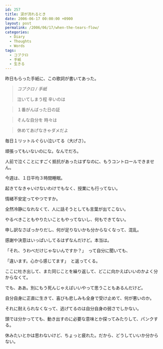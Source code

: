 ```yaml
---
id: 257
title: 涙が流れるとき
date: 2006-06-17 00:00:00 +0900
layout: post
permalink: /2006/06/17/when-the-tears-flow/
categories:
  - Diary
  - Thoughts
  - Words
tags:
  - コブクロ
  - 手紙
  - 生きる
---
```

昨日もらった手紙に、この歌詞が書いてあった。

> <cite>コブクロ / 手紙</cite>
> 
> 泣いてしまう程 辛いのは
  
> １番がんばった日の証
  
> そんな自分を 時々は
  
> 休めてあげなきゃダメだよ

<!--more-->

毎日１リットルぐらい泣いてる（大げさ）。
  
頑張ってもいないのにな。なんでだろ。
  
人前で泣くことにすごく抵抗があったはずなのに、もうコントロールできません。

今週は、１日平均３時間睡眠。
  
起きてなきゃいけないわけでもなく、授業にも行ってない。

情緒不安定ってやつですか。
  
全然冷静になれなくて、人に話そうとしても言葉が出てこない。
  
やるべきこともやりたいこともやってないし、何もできてない。
  
申し訳なさばっかりだし、何が足りないかも分からなくなって、混乱。

感謝や決意はいっぱいしてるはずなんだけど。本当は。
  
「それ、うわべだけじゃないんですか？」　って自分に聞いても、
  
「違います。心から感じてます」　と返ってくる。

ここに吐き出して、また同じことを繰り返して、どこに向かえばいいのかよく分からなくて。
  
でも、ああ。別にもう死んじゃえばいいやって思うこともあるんだけど。
  
自分自身に正直に生きて、喜びも悲しみも全身で受け止めて、何が悪いのか。
  
それに耐えられなくなって、逃げてるのは自分自身の弱さでしかない。
  
頭では分かってても、動き出すのに必要な意味とか探ってみたりして、パンクする。

休みたいとかは思わないけど、ちょっと疲れた。だから、どうしていいか分からない。
